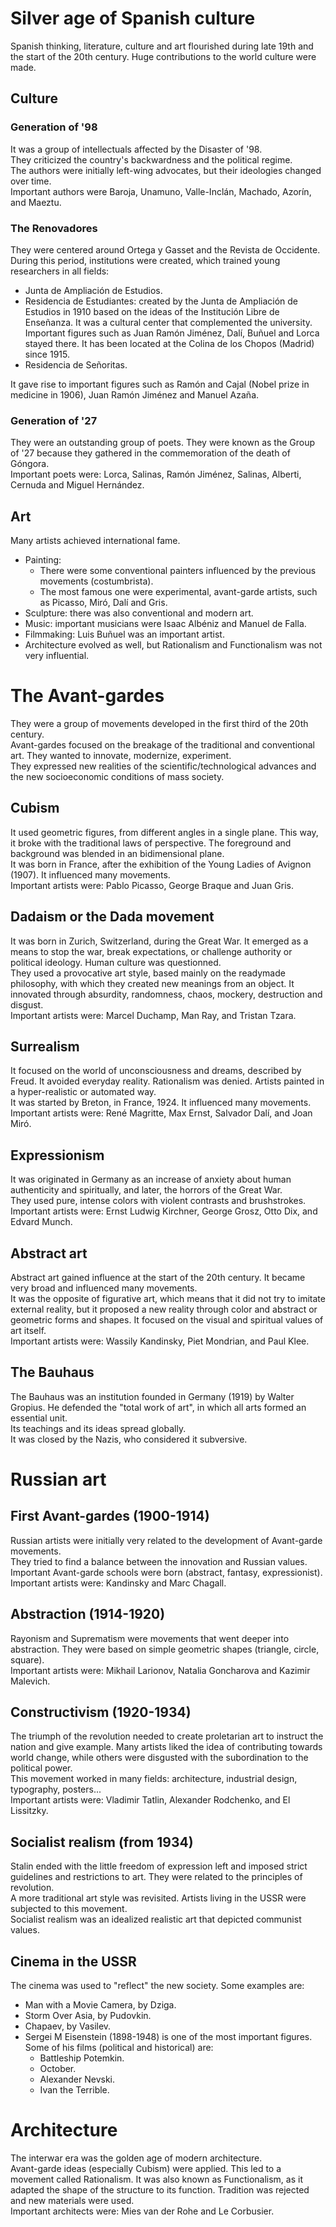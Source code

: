 # Silver age of Spanish culture
Spanish thinking, literature, culture and art flourished during late 19th and the start of the 20th century. Huge contributions to the world culture were made.  

## Culture

### Generation of '98
It was a group of intellectuals affected by the Disaster of '98.  
They criticized the country's backwardness and the political regime.  
The authors were initially left-wing advocates, but their ideologies changed over time.  
Important authors were Baroja, Unamuno, Valle-Inclán, Machado, Azorín, and Maeztu.

### The Renovadores
They were centered around Ortega y Gasset and the Revista de Occidente.  
During this period, institutions were created, which trained young researchers in all fields:
- Junta de Ampliación de Estudios.
- Residencia de Estudiantes: created by the Junta de Ampliación de Estudios in 1910 based on the ideas of the Institución Libre de Enseñanza. It was a cultural center that complemented the university. Important figures such as Juan Ramón Jiménez, Dalí, Buñuel and Lorca stayed there. It has been located at the Colina de los Chopos (Madrid) since 1915.
- Residencia de Señoritas.

It gave rise to important figures such as Ramón and Cajal (Nobel prize in medicine in 1906), Juan Ramón Jiménez and Manuel Azaña.

### Generation of '27
They were an outstanding group of poets. They were known as the Group of '27 because they gathered in the commemoration of the death of Góngora.  
Important poets were: Lorca, Salinas, Ramón Jiménez, Salinas, Alberti, Cernuda and Miguel Hernández.

## Art
Many artists achieved international fame.  
- Painting:
    - There were some conventional painters influenced by the previous movements (costumbrista).
    - The most famous one were experimental, avant-garde artists, such as Picasso, Miró, Dalí and Gris.
- Sculpture: there was also conventional and modern art.
- Music: important musicians were Isaac Albéniz and Manuel de Falla.
- Filmmaking: Luis Buñuel was an important artist.
- Architecture evolved as well, but Rationalism and Functionalism was not very influential.

# The Avant-gardes
They were a group of movements developed in the first third of the 20th century.  
Avant-gardes focused on the breakage of the traditional and conventional art. They wanted to innovate, modernize, experiment.   
They expressed new realities of the scientific/technological advances and the new socioeconomic conditions of mass society.

## Cubism
It used geometric figures, from different angles in a single plane. This way, it broke with the traditional laws of perspective. The foreground and background was blended in an bidimensional plane.  
It was born in France, after the exhibition of the Young Ladies of Avignon (1907). It influenced many movements.  
Important artists were: Pablo Picasso, George Braque and Juan Gris.

## Dadaism or the Dada movement
It was born in Zurich, Switzerland, during the Great War. It emerged as a means to stop the war, break expectations, or challenge authority or political ideology. Human culture was questionned.  
They used a provocative art style, based mainly on the readymade philosophy, with which they created new meanings from an object. It innovated through absurdity, randomness, chaos, mockery, destruction and disgust.  
Important artists were: Marcel Duchamp, Man Ray, and Tristan Tzara.

## Surrealism
It focused on the world of unconsciousness and dreams, described by Freud. It avoided everyday reality. Rationalism was denied. Artists painted in a hyper-realistic or automated way.  
It was started by Breton, in France, 1924. It influenced many movements.  
Important artists were: René Magritte, Max Ernst, Salvador Dalí, and Joan Miró.

## Expressionism
It was originated in Germany as an increase of anxiety about human authenticity and spiritually, and later, the horrors of the Great War.  
They used pure, intense colors with violent contrasts and brushstrokes.  
Important artists were: Ernst Ludwig Kirchner, George Grosz, Otto Dix, and Edvard Munch.

## Abstract art
Abstract art gained influence at the start of the 20th century. It became very broad and influenced many movements.  
It was the opposite of figurative art, which means that it did not try to imitate external reality, but it proposed a new reality through color and abstract or geometric forms and shapes. It focused on the visual and spiritual values of art itself.  
Important artists were: Wassily Kandinsky, Piet Mondrian, and Paul Klee.

## The Bauhaus
The Bauhaus was an institution founded in Germany (1919) by Walter Gropius. He defended the "total work of art", in which all arts formed an essential unit.  
Its teachings and its ideas spread globally.  
It was closed by the Nazis, who considered it subversive.

# Russian art

## First Avant-gardes (1900-1914)
Russian artists were initially very related to the development of Avant-garde movements.  
They tried to find a balance between the innovation and Russian values. Important Avant-garde schools were born (abstract, fantasy, expressionist).  
Important artists were: Kandinsky and Marc Chagall.

## Abstraction (1914-1920)
Rayonism and Suprematism were movements that went deeper into abstraction. They were based on simple geometric shapes (triangle, circle, square).  
Important artists were: Mikhail Larionov, Natalia Goncharova and Kazimir Malevich.

## Constructivism (1920-1934)
The triumph of the revolution needed to create proletarian art to instruct the nation and give example. Many artists liked the idea of contributing towards world change, while others were disgusted with the subordination to the political power.  
This movement worked in many fields: architecture, industrial design, typography, posters...  
Important artists were: Vladimir Tatlin, Alexander Rodchenko, and El Lissitzky.

## Socialist realism (from 1934)
Stalin ended with the little freedom of expression left and imposed strict guidelines and restrictions to art. They were related to the principles of revolution.  
A more traditional art style was revisited. Artists living in the USSR were subjected to this movement.  
Socialist realism was an idealized realistic art that depicted communist values.

## Cinema in the USSR
The cinema was used to "reflect" the new society. Some examples are:
- Man with a Movie Camera, by Dziga.
- Storm Over Asia, by Pudovkin.
- Chapaev, by Vasilev.
- Sergei M Eisenstein (1898-1948) is one of the most important figures. Some of his films (political and historical) are:
    - Battleship Potemkin.
    - October.
    - Alexander Nevski.
    - Ivan the Terrible.

# Architecture
The interwar era was the golden age of modern architecture.  
Avant-garde ideas (especially Cubism) were applied. This led to a movement called Rationalism. It was also known as Functionalism, as it adapted the shape of the structure to its function. Tradition was rejected and new materials were used.  
Important architects were: Mies van der Rohe and Le Corbusier.